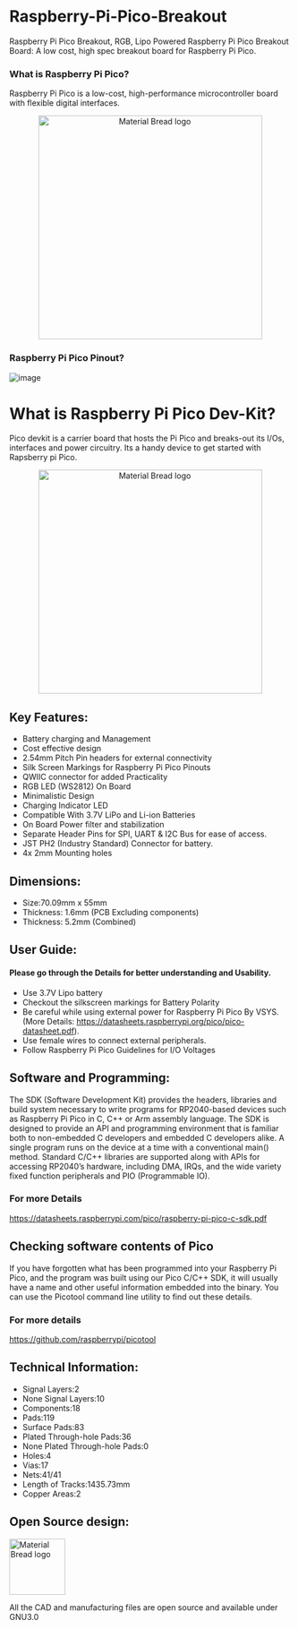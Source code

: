 # Raspberry-Pi-Pico-Breakout
Raspberry Pi Pico Breakout, RGB, Lipo Powered
Raspberry Pi Pico Breakout Board:
A low cost, high spec breakout board for Raspberry Pi Pico.

### What is Raspberry Pi Pico?
Raspberry Pi Pico is a low-cost, high-performance microcontroller board with flexible digital interfaces.

<p align="center">
  <img width="400" src="https://images.prismic.io/rpf-products/7d247ace-afb2-4555-b7b3-4f236eb779d6_Raspberry%20Pi%20Pico%201.jpg?ixlib=gatsbyFP&auto=compress%2Cformat&fit=max&q=50&w=927&h=618" alt="Material Bread logo">
</p>

### Raspberry Pi Pico Pinout?
![image](https://www.raspberrypi.com/documentation/microcontrollers/images/Pico-R3-SDK11-Pinout.svg)

# What is Raspberry Pi Pico Dev-Kit?
Pico devkit is a carrier board that hosts the Pi Pico and breaks-out its I/Os, interfaces and power circuitry. Its a handy device to get started with Rapsberry pi Pico.

<p align="center">
  <img width="400" src="https://pcbwayfile.s3-us-west-2.amazonaws.com/project/21/05/17/1520332900613.png" alt="Material Bread logo">
</p>

## Key Features:
- Battery charging and Management
- Cost effective design
- 2.54mm Pitch Pin headers for external connectivity
- Silk Screen Markings for Raspberry Pi Pico Pinouts
- QWIIC connector for added Practicality
- RGB LED (WS2812) On Board
- Minimalistic Design 
- Charging Indicator LED
- Compatible With 3.7V LiPo and Li-ion Batteries
- On Board Power filter and stabilization
- Separate Header Pins for SPI, UART & I2C Bus for ease of access.
- JST PH2 (Industry Standard) Connector for battery.
- 4x 2mm Mounting holes
## Dimensions:
- Size:70.09mm x 55mm
- Thickness: 1.6mm (PCB Excluding components)
- Thickness: 5.2mm (Combined)
## User Guide:
#### Please go through the Details for better understanding and Usability.

- Use 3.7V Lipo battery
- Checkout the silkscreen markings for Battery Polarity
- Be careful while using external power for Raspberry Pi Pico By VSYS. (More Details: https://datasheets.raspberrypi.org/pico/pico-datasheet.pdf).
- Use female wires to connect external peripherals.
- Follow Raspberry Pi Pico Guidelines for I/O Voltages

## Software and Programming:
The SDK (Software Development Kit) provides the headers, libraries and build system necessary to write programs for
RP2040-based devices such as Raspberry Pi Pico in C, C++ or Arm assembly language.
The SDK is designed to provide an API and programming environment that is familiar both to non-embedded C
developers and embedded C developers alike. A single program runs on the device at a time with a conventional main()
method. Standard C/C++ libraries are supported along with APIs for accessing RP2040’s hardware, including DMA,
IRQs, and the wide variety fixed function peripherals and PIO (Programmable IO).
### For more Details
https://datasheets.raspberrypi.com/pico/raspberry-pi-pico-c-sdk.pdf
## Checking software contents of Pico
If you have forgotten what has been programmed into your Raspberry Pi Pico, and the program was built using our Pico C/C++ SDK, it will usually have a name and other useful information embedded into the binary. You can use the Picotool command line utility to find out these details.
### For more details
https://github.com/raspberrypi/picotool

## Technical Information:
- Signal Layers:2
- None Signal Layers:10
- Components:18
- Pads:119
- Surface Pads:83
- Plated Through-hole Pads:36
- None Plated Through-hole Pads:0
- Holes:4
- Vias:17
- Nets:41/41
- Length of Tracks:1435.73mm
- Copper Areas:2
## Open Source design:
<p align="left">
  <img width="100" src="https://th.bing.com/th/id/R.4e643d6b576a9164460033bd015eb65e?rik=hoK1V%2fMvjhXwZA&pid=ImgRaw&r=0&sres=1&sresct=1" alt="Material Bread logo">
</p>
All the CAD and manufacturing files are open source and available under GNU3.0

